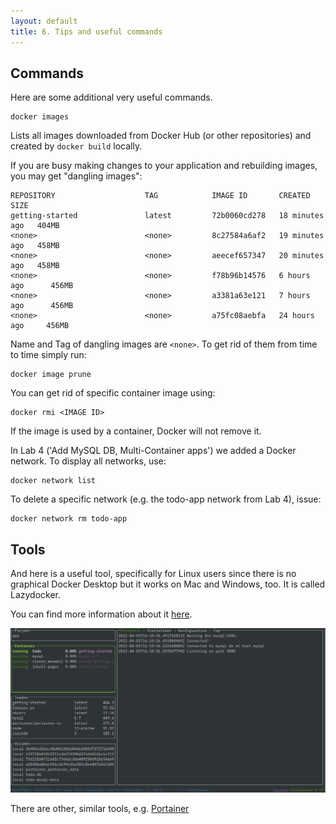 ```yaml
---
layout: default
title: 6. Tips and useful commands
---
```


## Commands

Here are some additional very useful commands.

```
docker images  
```

Lists all images downloaded from Docker Hub (or other repositories) and created by `docker build` locally.

If you are busy making changes to your application and rebuilding images, you may get "dangling images":

```
REPOSITORY                    TAG            IMAGE ID       CREATED          SIZE
getting-started               latest         72b0060cd278   18 minutes ago   404MB
<none>                        <none>         8c27584a6af2   19 minutes ago   458MB
<none>                        <none>         aeecef657347   20 minutes ago   458MB
<none>                        <none>         f78b96b14576   6 hours ago      456MB
<none>                        <none>         a3381a63e121   7 hours ago      456MB
<none>                        <none>         a75fc08aebfa   24 hours ago     456MB
```

Name and Tag of dangling images are `<none>`. To get rid of them from time to time simply run:

```
docker image prune
```

You can get rid of specific container image using:

```
docker rmi <IMAGE ID>
```

If the image is used by a container, Docker will not remove it.


In Lab 4 ('Add MySQL DB, Multi-Container apps') we added a Docker network. To display all networks, use:

```
docker network list
```

To delete a specific network (e.g. the todo-app network from Lab 4), issue:

```
docker network rm todo-app
```

## Tools

And here is a useful tool, specifically for Linux users since there is no graphical Docker Desktop but it works on Mac and Windows, too. It is called Lazydocker.

You can find more information about it [here](https://github.com/jesseduffield/lazydocker/blob/master/README.md).

![Lazydocker](images/Lazydocker.png)

There are other, similar tools, e.g. [Portainer](https://github.com/portainer/portainer)